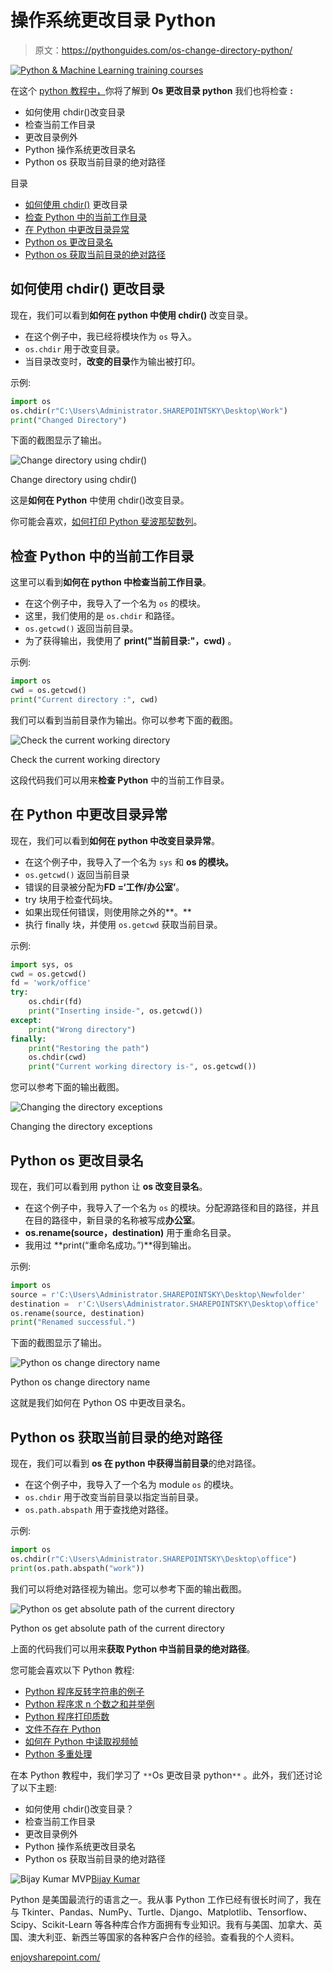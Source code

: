 # 操作系统更改目录 Python

> 原文：<https://pythonguides.com/os-change-directory-python/>

[![Python & Machine Learning training courses](img/49ec9c6da89a04c9f45bab643f8c765c.png)](https://sharepointsky.teachable.com/p/python-and-machine-learning-training-course)

在这个 [python 教程中，](https://pythonguides.com/python-hello-world-program/)你将了解到 **Os 更改目录 python** 我们也将检查 **:**

*   如何使用 chdir()改变目录
*   检查当前工作目录
*   更改目录例外
*   Python 操作系统更改目录名
*   Python os 获取当前目录的绝对路径

目录

[](#)

*   [如何使用 chdir()](#How_to_change_directory_using_chdir "How to change directory using chdir()") 更改目录
*   [检查 Python 中的当前工作目录](#Check_current_working_directory_in_Python "Check current working directory in Python")
*   [在 Python 中更改目录异常](#Changing_directory_exceptions_in_Python "Changing directory exceptions in Python")
*   [Python os 更改目录名](#Python_os_change_directory_name "Python os change directory name")
*   [Python os 获取当前目录的绝对路径](#Python_os_get_absolute_path_of_the_current_directory "Python os get absolute path of the current directory")

## 如何使用 chdir() 更改目录

现在，我们可以看到**如何在 python 中使用 chdir()** 改变目录。

*   在这个例子中，我已经将模块作为 `os` 导入。
*   `os.chdir` 用于改变目录。
*   当目录改变时，**改变的目录**作为输出被打印。

示例:

```py
import os 
os.chdir(r"C:\Users\Administrator.SHAREPOINTSKY\Desktop\Work") 
print("Changed Directory") 
```

下面的截图显示了输出。

![Change directory using chdir()](img/3708baa66eed3cf8cbcbe0f0d960b6b3.png "Change directory using chdir")

Change directory using chdir()

这是**如何在 Python** 中使用 chdir()改变目录。

你可能会喜欢，[如何打印 Python 斐波那契数列](https://pythonguides.com/python-fibonacci-series/)。

## 检查 Python 中的当前工作目录

这里可以看到**如何在 python 中检查当前工作目录**。

*   在这个例子中，我导入了一个名为 `os` 的模块。
*   这里，我们使用的是 `os.chdir` 和路径。
*   `os.getcwd()` 返回当前目录。
*   为了获得输出，我使用了 **print("当前目录:"，cwd)** 。

示例:

```py
import os 
cwd = os.getcwd()  
print("Current directory :", cwd) 
```

我们可以看到当前目录作为输出。你可以参考下面的截图。

![Check the current working directory](img/461008fd9f1669f41a3a1e626e0cdbd2.png "Check the current working directory 1")

Check the current working directory

这段代码我们可以用来**检查 Python** 中的当前工作目录。

## 在 Python 中更改目录异常

现在，我们可以看到**如何在 python 中改变目录异常**。

*   在这个例子中，我导入了一个名为 `sys` 和 **os 的模块。**
*   `os.getcwd()` 返回当前目录
*   错误的目录被分配为**FD =‘工作/办公室’**。
*   try 块用于检查代码块。
*   如果出现任何错误，则使用除之外的**。**
*   执行 finally 块，并使用 `os.getcwd` 获取当前目录。

示例:

```py
import sys, os 
cwd = os.getcwd() 
fd = 'work/office'
try: 
	os.chdir(fd) 
	print("Inserting inside-", os.getcwd()) 
except: 
	print("Wrong directory")  
finally: 
	print("Restoring the path") 
	os.chdir(cwd) 
	print("Current working directory is-", os.getcwd()) 
```

您可以参考下面的输出截图。

![Changing the directory exceptions](img/4f5a615e9b27ac839e3ed340d81bb4ac.png "Changing the directory")

Changing the directory exceptions

## Python os 更改目录名

现在，我们可以看到用 python 让 **os 改变目录名**。

*   在这个例子中，我导入了一个名为 `os` 的模块。分配源路径和目的路径，并且在目的路径中，新目录的名称被写成**办公室**。
*   **os.rename(source，destination)** 用于重命名目录。
*   我用过 **print(“重命名成功。”)**得到输出。

示例:

```py
import os 
source = r'C:\Users\Administrator.SHAREPOINTSKY\Desktop\Newfolder'
destination =  r'C:\Users\Administrator.SHAREPOINTSKY\Desktop\office'
os.rename(source, destination) 
print("Renamed successful.") 
```

下面的截图显示了输出。

![Python os change directory name](img/b8c3ff5666d084a211565ea3e9bad4f3.png "Python os change directory name 3")

Python os change directory name

这就是我们如何在 Python OS 中更改目录名。

## Python os 获取当前目录的绝对路径

现在，我们可以看到 **os 在 python 中获得当前目录**的绝对路径。

*   在这个例子中，我导入了一个名为 module `os` 的模块。
*   `os.chdir` 用于改变当前目录以指定当前目录。
*   `os.path.abspath` 用于查找绝对路径。

示例:

```py
import os
os.chdir(r"C:\Users\Administrator.SHAREPOINTSKY\Desktop\office")
print(os.path.abspath("work"))
```

我们可以将绝对路径视为输出。您可以参考下面的输出截图。

![Python os get absolute path of the current directory](img/34f0720b6b10d914dae4bdeb2f274608.png "Python os get absolute path of the current directory")

Python os get absolute path of the current directory

上面的代码我们可以用来**获取 Python 中当前目录的绝对路径**。

您可能会喜欢以下 Python 教程:

*   [Python 程序反转字符串的例子](https://pythonguides.com/python-program-to-reverse-a-string/)
*   [Python 程序求 n 个数之和并举例](https://pythonguides.com/python-program-to-find-sum-of-n-numbers/)
*   [Python 程序打印质数](https://pythonguides.com/python-program-to-print-prime-numbers/)
*   [文件不存在 Python](https://pythonguides.com/file-does-not-exist-python/)
*   [如何在 Python 中读取视频帧](https://pythonguides.com/read-video-frames-in-python/)
*   [Python 多重处理](https://pythonguides.com/python-multiprocessing/)

在本 Python 教程中，我们学习了 `**`Os 更改目录 python`**` 。此外，我们还讨论了以下主题:

*   如何使用 chdir()改变目录？
*   检查当前工作目录
*   更改目录例外
*   Python 操作系统更改目录名
*   Python os 获取当前目录的绝对路径

![Bijay Kumar MVP](img/9cb1c9117bcc4bbbaba71db8d37d76ef.png "Bijay Kumar MVP")[Bijay Kumar](https://pythonguides.com/author/fewlines4biju/)

Python 是美国最流行的语言之一。我从事 Python 工作已经有很长时间了，我在与 Tkinter、Pandas、NumPy、Turtle、Django、Matplotlib、Tensorflow、Scipy、Scikit-Learn 等各种库合作方面拥有专业知识。我有与美国、加拿大、英国、澳大利亚、新西兰等国家的各种客户合作的经验。查看我的个人资料。

[enjoysharepoint.com/](https://enjoysharepoint.com/)[](https://www.facebook.com/fewlines4biju "Facebook")[](https://www.linkedin.com/in/fewlines4biju/ "Linkedin")[](https://twitter.com/fewlines4biju "Twitter")